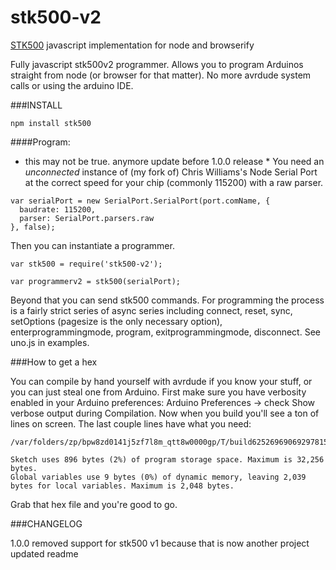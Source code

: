 stk500-v2
=========

[STK500](http://www.atmel.com/tools/stk500.aspx) javascript implementation for node and browserify

Fully javascript stk500v2 programmer. Allows you to program Arduinos straight from node (or browser for that matter). No more avrdude system calls or using the arduino IDE.

###INSTALL
```
npm install stk500
```

####Program:

* this may not be true. anymore update before 1.0.0 release * 
You need an *unconnected* instance of (my fork of) Chris Williams's Node Serial Port at the correct speed for your chip (commonly 115200) with a raw parser.

```
var serialPort = new SerialPort.SerialPort(port.comName, {
  baudrate: 115200,
  parser: SerialPort.parsers.raw
}, false);

```

Then you can instantiate a programmer.

```
var stk500 = require('stk500-v2');

var programmerv2 = stk500(serialPort);

```

Beyond that you can send stk500 commands. For programming the process is a fairly strict series of async series including connect, reset, sync, setOptions (pagesize is the only necessary option), enterprogrammingmode, program, exitprogrammingmode, disconnect. See uno.js in examples.


###How to get a hex

You can compile by hand yourself with avrdude if you know your stuff, or you can just steal one from Arduino. First make sure you have verbosity enabled in your Arduino preferences: Arduino Preferences -> check Show verbose output during Compilation. Now when you build you'll see a ton of lines on screen. The last couple lines have what you need:
```
/var/folders/zp/bpw8zd0141j5zf7l8m_qtt8w0000gp/T/build6252696906929781517.tmp/Blink.cpp.hex 

Sketch uses 896 bytes (2%) of program storage space. Maximum is 32,256 bytes.
Global variables use 9 bytes (0%) of dynamic memory, leaving 2,039 bytes for local variables. Maximum is 2,048 bytes.
```
Grab that hex file and you're good to go.

###CHANGELOG

1.0.0
removed support for stk500 v1 because that is now another project 
updated readme
